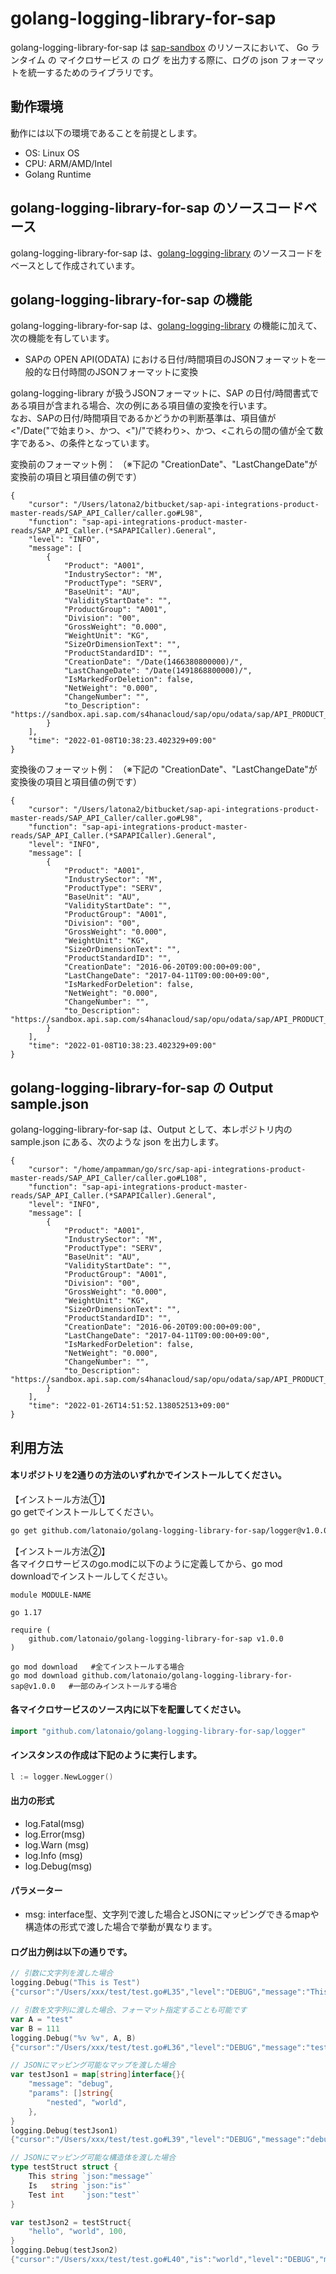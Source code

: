 # golang-logging-library-for-sap

golang-logging-library-for-sap は [sap-sandbox](https://github.com/latonaio/sap-sandbox) のリソースにおいて、 Go ランタイム の マイクロサービス の ログ を出力する際に、ログの json フォーマットを統一するためのライブラリです。

## 動作環境

動作には以下の環境であることを前提とします。

* OS: Linux OS    
* CPU: ARM/AMD/Intel   
* Golang Runtime

## golang-logging-library-for-sap のソースコードベース
golang-logging-library-for-sap は、[golang-logging-library](https://github.com/latonaio/avis-golang-logging-library) のソースコードをベースとして作成されています。  

## golang-logging-library-for-sap の機能
golang-logging-library-for-sap は、[golang-logging-library](https://github.com/latonaio/avis-golang-logging-library) の機能に加えて、次の機能を有しています。

* SAPの OPEN API(ODATA) における日付/時間項目のJSONフォーマットを一般的な日付時間のJSONフォーマットに変換

golang-logging-library が扱うJSONフォーマットに、SAP の日付/時間書式である項目が含まれる場合、次の例にある項目値の変換を行います。  
なお、SAPの日付/時間項目であるかどうかの判断基準は、項目値が <"/Date("で始まり>、かつ、<")/"で終わり>、かつ、<これらの間の値が全て数字である>、の条件となっています。  

変換前のフォーマット例：
（※下記の "CreationDate"、"LastChangeDate"が変換前の項目と項目値の例です）
```
{
	"cursor": "/Users/latona2/bitbucket/sap-api-integrations-product-master-reads/SAP_API_Caller/caller.go#L98",
	"function": "sap-api-integrations-product-master-reads/SAP_API_Caller.(*SAPAPICaller).General",
	"level": "INFO",
	"message": [
		{
			"Product": "A001",
			"IndustrySector": "M",
			"ProductType": "SERV",
			"BaseUnit": "AU",
			"ValidityStartDate": "",
			"ProductGroup": "A001",
			"Division": "00",
			"GrossWeight": "0.000",
			"WeightUnit": "KG",
			"SizeOrDimensionText": "",
			"ProductStandardID": "",
			"CreationDate": "/Date(1466380800000)/",
			"LastChangeDate": "/Date(1491868800000)/",
			"IsMarkedForDeletion": false,
			"NetWeight": "0.000",
			"ChangeNumber": "",
			"to_Description": "https://sandbox.api.sap.com/s4hanacloud/sap/opu/odata/sap/API_PRODUCT_SRV/A_Product('A001')/to_Description"
		}
	],
	"time": "2022-01-08T10:38:23.402329+09:00"
}
```

変換後のフォーマット例：
（※下記の "CreationDate"、"LastChangeDate"が変換後の項目と項目値の例です）
```
{
	"cursor": "/Users/latona2/bitbucket/sap-api-integrations-product-master-reads/SAP_API_Caller/caller.go#L98",
	"function": "sap-api-integrations-product-master-reads/SAP_API_Caller.(*SAPAPICaller).General",
	"level": "INFO",
	"message": [
		{
			"Product": "A001",
			"IndustrySector": "M",
			"ProductType": "SERV",
			"BaseUnit": "AU",
			"ValidityStartDate": "",
			"ProductGroup": "A001",
			"Division": "00",
			"GrossWeight": "0.000",
			"WeightUnit": "KG",
			"SizeOrDimensionText": "",
			"ProductStandardID": "",
			"CreationDate": "2016-06-20T09:00:00+09:00",
			"LastChangeDate": "2017-04-11T09:00:00+09:00",
			"IsMarkedForDeletion": false,
			"NetWeight": "0.000",
			"ChangeNumber": "",
			"to_Description": "https://sandbox.api.sap.com/s4hanacloud/sap/opu/odata/sap/API_PRODUCT_SRV/A_Product('A001')/to_Description"
		}
	],
	"time": "2022-01-08T10:38:23.402329+09:00"
}
```

## golang-logging-library-for-sap の Output sample.json
golang-logging-library-for-sap は、Output として、本レポジトリ内の sample.json にある、次のような json を出力します。
```
{
	"cursor": "/home/ampamman/go/src/sap-api-integrations-product-master-reads/SAP_API_Caller/caller.go#L108",
	"function": "sap-api-integrations-product-master-reads/SAP_API_Caller.(*SAPAPICaller).General",
	"level": "INFO",
	"message": [
		{
			"Product": "A001",
			"IndustrySector": "M",
			"ProductType": "SERV",
			"BaseUnit": "AU",
			"ValidityStartDate": "",
			"ProductGroup": "A001",
			"Division": "00",
			"GrossWeight": "0.000",
			"WeightUnit": "KG",
			"SizeOrDimensionText": "",
			"ProductStandardID": "",
			"CreationDate": "2016-06-20T09:00:00+09:00",
			"LastChangeDate": "2017-04-11T09:00:00+09:00",
			"IsMarkedForDeletion": false,
			"NetWeight": "0.000",
			"ChangeNumber": "",
			"to_Description": "https://sandbox.api.sap.com/s4hanacloud/sap/opu/odata/sap/API_PRODUCT_SRV/A_Product('A001')/to_Description"
		}
	],
	"time": "2022-01-26T14:51:52.138052513+09:00"
}
```

## 利用方法

#### 本リポジトリを2通りの方法のいずれかでインストールしてください。

【インストール方法①】  
go getでインストールしてください。  

```sh
go get github.com/latonaio/golang-logging-library-for-sap/logger@v1.0.0
```

【インストール方法②】  
各マイクロサービスのgo.modに以下のように定義してから、go mod downloadでインストールしてください。  

```
module MODULE-NAME

go 1.17

require (
	github.com/latonaio/golang-logging-library-for-sap v1.0.0
)
```

```
go mod download   #全てインストールする場合
go mod download github.com/latonaio/golang-logging-library-for-sap@v1.0.0   #一部のみインストールする場合
```

#### 各マイクロサービスのソース内に以下を配置してください。

```go
import "github.com/latonaio/golang-logging-library-for-sap/logger"
```

#### インスタンスの作成は下記のように実行します。

```go
l := logger.NewLogger()
```

#### 出力の形式

- log.Fatal(msg) 
- log.Error(msg)
- log.Warn (msg)
- log.Info (msg)
- log.Debug(msg)
 
#### パラメーター

- msg: interface型、文字列で渡した場合とJSONにマッピングできるmapや構造体の形式で渡した場合で挙動が異なります。

#### ログ出力例は以下の通りです。

```go
// 引数に文字列を渡した場合
logging.Debug("This is Test")
{"cursor":"/Users/xxx/test/test.go#L35","level":"DEBUG","message":"This is Test","time":"2021-11-05T18:33:49.495918+09:00"}

// 引数を文字列に渡した場合、フォーマット指定することも可能です
var A = "test"
var B = 111
logging.Debug("%v %v", A, B)
{"cursor":"/Users/xxx/test/test.go#L36","level":"DEBUG","message":"test 111","time":"2021-11-05T18:33:49.496388+09:00"}

// JSONにマッピング可能なマップを渡した場合
var testJson1 = map[string]interface{}{
    "message": "debug",
    "params": []string{
        "nested", "world",
    },
}
logging.Debug(testJson1)
{"cursor":"/Users/xxx/test/test.go#L39","level":"DEBUG","message":"debug","params":["nested","world"],"time":"2021-11-05T18:33:49.496445+09:00"}

// JSONにマッピング可能な構造体を渡した場合
type testStruct struct {
	This string `json:"message"`
	Is   string `json:"is"`
	Test int    `json:"test"`
}

var testJson2 = testStruct{
    "hello", "world", 100,
}
logging.Debug(testJson2)
{"cursor":"/Users/xxx/test/test.go#L40","is":"world","level":"DEBUG","message":"hello","test":100,"time":"2021-11-05T18:33:49.496519+09:00"}

```
